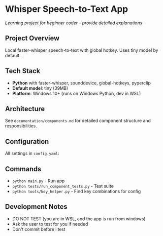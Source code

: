 # Whisper Speech-to-Text App
*Learning project for beginner coder - provide detailed explanations*

## Project Overview
Local faster-whisper speech-to-text with global hotkey. Uses tiny model by default.

## Tech Stack
- **Python** with faster-whisper, sounddevice, global-hotkeys, pyperclip
- **Default model**: tiny (39MB)
- **Platform**: Windows 10+ (runs on Windows Python, dev in WSL)

## Architecture
See `documentation/components.md` for detailed component structure and responsibilities.

## Configuration
All settings in `config.yaml`:

## Commands
- `python main.py` - Run app
- `python tests/run_component_tests.py` - Test suite
- `python tools/key_helper.py` - Find key combinations for config

## Development Notes
- DO NOT TEST (you are in WSL, and the app is run from windows)
- Ask the user to test for you if needed
- Don't commit before i test